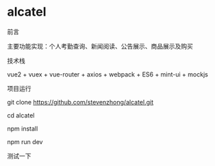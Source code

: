 ﻿# alcatel

前言

主要功能实现：个人考勤查询、新闻阅读、公告展示、商品展示及购买

技术栈

vue2 + vuex + vue-router + axios + webpack + ES6 + mint-ui + mockjs

项目运行


git clone https://github.com/stevenzhong/alcatel.git 

cd alcatel

npm install

npm run dev

测试一下



